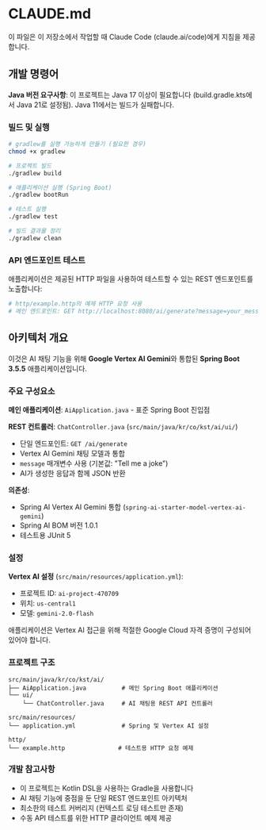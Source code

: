 # CLAUDE.md

이 파일은 이 저장소에서 작업할 때 Claude Code (claude.ai/code)에게 지침을 제공합니다.

## 개발 명령어

**Java 버전 요구사항**: 이 프로젝트는 Java 17 이상이 필요합니다 (build.gradle.kts에서 Java 21로 설정됨). Java 11에서는 빌드가 실패합니다.

### 빌드 및 실행
```bash
# gradlew를 실행 가능하게 만들기 (필요한 경우)
chmod +x gradlew

# 프로젝트 빌드
./gradlew build

# 애플리케이션 실행 (Spring Boot)
./gradlew bootRun

# 테스트 실행
./gradlew test

# 빌드 결과물 정리
./gradlew clean
```

### API 엔드포인트 테스트
애플리케이션은 제공된 HTTP 파일을 사용하여 테스트할 수 있는 REST 엔드포인트를 노출합니다:
```bash
# http/example.http의 예제 HTTP 요청 사용
# 메인 엔드포인트: GET http://localhost:8080/ai/generate?message=your_message
```

## 아키텍처 개요

이것은 AI 채팅 기능을 위해 **Google Vertex AI Gemini**와 통합된 **Spring Boot 3.5.5** 애플리케이션입니다.

### 주요 구성요소

**메인 애플리케이션**: `AiApplication.java` - 표준 Spring Boot 진입점

**REST 컨트롤러**: `ChatController.java` (`src/main/java/kr/co/kst/ai/ui/`)
- 단일 엔드포인트: `GET /ai/generate`
- Vertex AI Gemini 채팅 모델과 통합
- `message` 매개변수 사용 (기본값: "Tell me a joke")
- AI가 생성한 응답과 함께 JSON 반환

**의존성**:
- Spring AI Vertex AI Gemini 통합 (`spring-ai-starter-model-vertex-ai-gemini`)
- Spring AI BOM 버전 1.0.1
- 테스트용 JUnit 5

### 설정

**Vertex AI 설정** (`src/main/resources/application.yml`):
- 프로젝트 ID: `ai-project-470709`
- 위치: `us-central1` 
- 모델: `gemini-2.0-flash`

애플리케이션은 Vertex AI 접근을 위해 적절한 Google Cloud 자격 증명이 구성되어 있어야 합니다.

### 프로젝트 구조
```
src/main/java/kr/co/kst/ai/
├── AiApplication.java          # 메인 Spring Boot 애플리케이션
└── ui/
    └── ChatController.java     # AI 채팅용 REST API 컨트롤러

src/main/resources/
└── application.yml             # Spring 및 Vertex AI 설정

http/
└── example.http               # 테스트용 HTTP 요청 예제
```

### 개발 참고사항

- 이 프로젝트는 Kotlin DSL을 사용하는 Gradle을 사용합니다
- AI 채팅 기능에 중점을 둔 단일 REST 엔드포인트 아키텍처
- 최소한의 테스트 커버리지 (컨텍스트 로딩 테스트만 존재)
- 수동 API 테스트를 위한 HTTP 클라이언트 예제 제공
